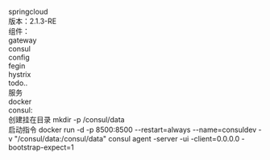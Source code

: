 springcloud  
  版本：2.1.3-RE  
  组件：  
      gateway  
      consul  
      config  
      fegin  
      hystrix  
      todo..  
   服务  
docker  
    consul:  
        创建挂在目录 mkdir -p /consul/data  
        启动指令  docker run -d -p 8500:8500 --restart=always --name=consuldev -v "/consul/data:/consul/data" consul agent -server -ui -client=0.0.0.0 -bootstrap-expect=1
   
      
      

